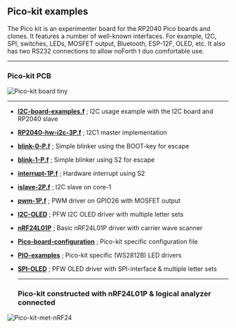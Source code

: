 ## Pico-kit examples

The Pico kit is an experimenter board for the RP2040 Pico boards and clones. It features a number of well-known interfaces. For example, I2C, SPI, switches, LEDs, MOSFET output, Bluetooth, ESP-12F, OLED, etc. It also has two RS232 connections to allow noForth t duo comfortable use.

***
### Pico-kit PCB
![Pico-kit board tiny](https://github.com/WillemOuwerkerk/noForth-T-hardware-examples-RP2040-/assets/11397265/0e98b048-a09f-4151-aea0-196c64987ae5)

***

- [****I2C-board-examples.f****](I2C-board-examples.f) ; I2C usage example with the I2C board and RP2040 slave
- [****RP2040-hw-i2c-3P.f****](RP2040-hw-i2c-3P.f) ; I2C1 master implementation
- [****blink-0-P.f****](blink-0-P.f) ; Simple blinker using the BOOT-key for escape
- [****blink-1-P.f****](blink-1-P.f) ; Simple blinker using S2 for escape
- [****interrupt-1P.f****](interrupt-1P.f) ; Hardware interrupt using S2
- [****islave-2P.f****](islave-2P.f) ; I2C slave on core-1
- [****pwm-1P.f****](pwm-1P.f) ; PWM driver on GPIO26 with MOSFET output
- [****I2C-OLED****](I2C-OLED/) ; PFW I2C OLED driver with multiple letter sets
- [****nRF24L01P****](nRF24/) ; Basic nRF24L01P driver with carrier wave scanner
- [****Pico-board-configuration****](Pico-board-config/) ; Pico-kit specific configuration file
- [****PIO-examples****](PIO-examples/) ; Pico-kit specific (WS2812B) LED drivers
- [****SPI-OLED****](SPI-OLED/) ; PFW OLED driver with SPI-interface & multiple letter sets

  ***
  ### Pico-kit constructed with nRF24L01P & logical analyzer connected ###
![Pico-kit-met-nRF24](https://github.com/WillemOuwerkerk/noForth-T-hardware-examples-RP2040-/assets/11397265/b3e0bd95-723f-432e-b4ec-f172747ddd9c)
